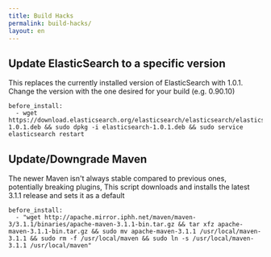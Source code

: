 ```yaml
---
title: Build Hacks
permalink: build-hacks/
layout: en
---
```


<div id="toc"></div>

## Update ElasticSearch to a specific version

This replaces the currently installed version of ElasticSearch with 1.0.1.
Change the version with the one desired for your build (e.g. 0.90.10)

    before_install:
      - wget https://download.elasticsearch.org/elasticsearch/elasticsearch/elasticsearch-1.0.1.deb && sudo dpkg -i elasticsearch-1.0.1.deb && sudo service elasticsearch restart

## Update/Downgrade Maven

The newer Maven isn't always stable compared to previous ones, potentially
breaking plugins, This script downloads and installs the latest 3.1.1 release
and sets it as a default

    before_install:
      - "wget http://apache.mirror.iphh.net/maven/maven-3/3.1.1/binaries/apache-maven-3.1.1-bin.tar.gz && tar xfz apache-maven-3.1.1-bin.tar.gz && sudo mv apache-maven-3.1.1 /usr/local/maven-3.1.1 && sudo rm -f /usr/local/maven && sudo ln -s /usr/local/maven-3.1.1 /usr/local/maven"
